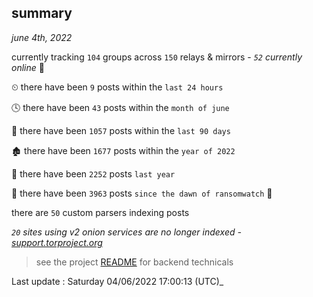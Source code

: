 
## summary
_june 4th, 2022_

currently tracking `104` groups across `150` relays & mirrors - _`52` currently online_ 📡

⏲ there have been `9` posts within the `last 24 hours`

🕓 there have been `43` posts within the `month of june`

📅 there have been `1057` posts within the `last 90 days`

🏚 there have been `1677` posts within the `year of 2022`

🚀 there have been `2252` posts `last year`

🦕 there have been `3963` posts `since the dawn of ransomwatch` 🐣

there are `50` custom parsers indexing posts

_`20` sites using v2 onion services are no longer indexed - [support.torproject.org](https://support.torproject.org/onionservices/v2-deprecation/)_

> see the project [README](https://github.com/jmousqueton/ransomwatch#readme) for backend technicals



Last update : Saturday 04/06/2022 17:00:13 (UTC)_

